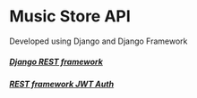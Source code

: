 # Music Store API

Developed using Django and Django Framework
##### [Django REST framework](https://www.django-rest-framework.org/)
##### [REST framework JWT Auth](https://jpadilla.github.io/django-rest-framework-jwt/)